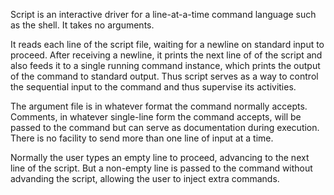 Script is an interactive driver for a line-at-a-time command language such as
the shell. It takes no arguments.

It reads each line of the script file, waiting for a newline on
standard input to proceed. After receiving a newline, it prints the
next line of of the script and also feeds it to a single running
command instance, which prints the output of the command to standard
output. Thus script serves as a way to control the sequential input
to the command and thus supervise its activities.

The argument file is in whatever format the command normally accepts.
Comments, in whatever single-line form the command accepts, will
be passed to the command but can serve as documentation during
execution.  There is no facility to send more than one line of input
at a time.

Normally the user types an empty line to proceed, advancing to the
next line of the script. But a non-empty line is passed to the
command without advanding the script, allowing the user to inject
extra commands.
